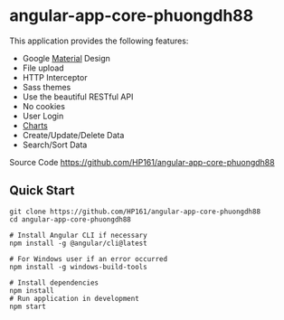 # angular-app-core-phuongdh88

This application provides the following features:

- Google [Material](https://github.com/angular/material2) Design
- File upload
- HTTP Interceptor
- Sass themes
- Use the beautiful RESTful API
- No cookies
- User Login
- [Charts](https://github.com/swimlane/ngx-charts)
- Create/Update/Delete Data
- Search/Sort Data

 
Source Code
https://github.com/HP161/angular-app-core-phuongdh88
## Quick Start

```
git clone https://github.com/HP161/angular-app-core-phuongdh88
cd angular-app-core-phuongdh88

# Install Angular CLI if necessary
npm install -g @angular/cli@latest

# For Windows user if an error occurred
npm install -g windows-build-tools

# Install dependencies
npm install
# Run application in development
npm start
```

